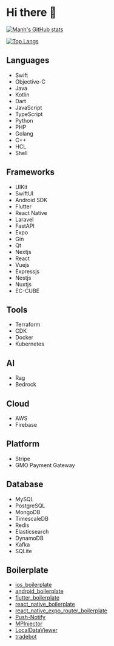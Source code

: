 # Hi there 👋

[![Manh's GitHub stats](https://github-readme-stats.vercel.app/api?username=manhpham90vn)](https://github.com/anuraghazra/github-readme-stats)

[![Top Langs](https://github-readme-stats.vercel.app/api/top-langs/?username=manhpham90vn&layout=compact)](https://github.com/anuraghazra/github-readme-stats)

## Languages
- Swift
- Objective-C
- Java
- Kotlin
- Dart
- JavaScript
- TypeScript
- Python
- PHP
- Golang
- C++
- HCL
- Shell

## Frameworks
- UIKit
- SwiftUI
- Android SDK
- Flutter
- React Native
- Laravel
- FastAPI
- Expo
- Gin
- Qt
- Nextjs
- React
- Vuejs
- Expressjs
- Nestjs
- Nuxtjs
- EC-CUBE

## Tools
- Terraform
- CDK
- Docker
- Kubernetes

## AI
- Rag
- Bedrock

## Cloud
- AWS
- Firebase

## Platform
- Stripe
- GMO Payment Gateway

## Database
- MySQL
- PostgreSQL
- MongoDB
- TimescaleDB
- Redis
- Elasticsearch
- DynamoDB
- Kafka
- SQLite

## Boilerplate
- [ios_boilerplate](https://github.com/manhpham90vn/ios_boilerplate)
- [android_boilerplate](https://github.com/manhpham90vn/android_boilerplate)
- [flutter_boilerplate](https://github.com/manhpham90vn/flutter_boilerplate)
- [react_native_boilerplate](https://github.com/manhpham90vn/react_native_boilerplate)
- [react_native_expo_router_boilerplate](https://github.com/manhpham90vn/react_native_expo_router_boilerplate)
- [Push-Notify](https://github.com/manhpham90vn/Push-Notify)
- [MPInjector](https://github.com/manhpham90vn/MPInjector)
- [LocalDataViewer](https://github.com/manhpham90vn/LocalDataViewer)
- [tradebot](https://github.com/manhpham90vn/tradebot)
